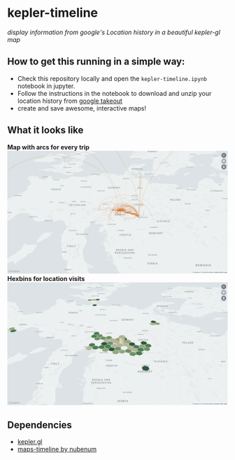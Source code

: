 # kepler-timeline
_display information from google's Location history in a beautiful kepler-gl map_


## How to get this running in a simple way:
- Check this repository locally and open the `kepler-timeline.ipynb` notebook in jupyter.
- Follow the instructions in the notebook to download and unzip your location history from [google takeout](takeout.google.com)
- create and save awesome, interactive maps!

## What it looks like
**Map with arcs for every trip**
![arcs.png](images/arcs.png)
**Hexbins for location visits**
![hexbins](images/hexbins.png)


## Dependencies
- [kepler.gl](https://kepler.gl)
- [maps-timeline by nubenum](https://github.com/nubenum/maps-timeline)
